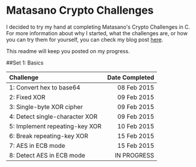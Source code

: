 # Matasano Crypto Challenges

I decided to try my hand at completing Matasano's Crypto Challenges in C. For more information about why I started, what the challenges are, or how you can try them for yourself, you can check my blog post [here](http://www.spdcx.net/2015/02/0x003-matasano-crypto-challenges-c.html). 

This readme will keep you posted on my progress.


##Set 1: Basics

| Challenge                        | Date Completed |
| :------------------------------- | -------------: |
| 1: Convert hex to base64         |    08 Feb 2015 |
| 2: Fixed XOR                     |    09 Feb 2015 |
| 3: Single-byte XOR cipher        |    09 Feb 2015 |
| 4: Detect single-character XOR   |    09 Feb 2015 |
| 5: Implement repeating-key XOR   |    10 Feb 2015 |
| 6: Break repeating-key XOR       |    15 Feb 2015 |
| 7: AES in ECB mode               |    15 Feb 2015 |
| 8: Detect AES in ECB mode        |    IN PROGRESS ||



